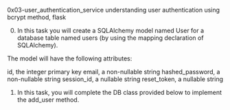0x03-user_authentication_service understanding user authentication using bcrypt method, flask

0. In this task you will create a SQLAlchemy model named User for a database table named users (by using the mapping declaration of SQLAlchemy).

The model will have the following attributes:

id, the integer primary key
email, a non-nullable string
hashed_password, a non-nullable string
session_id, a nullable string
reset_token, a nullable string

1. In this task, you will complete the DB class provided below to implement the add_user method.

